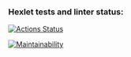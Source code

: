 ### Hexlet tests and linter status:
[![Actions Status](https://github.com/Katharsi/frontend-project-lvl1/workflows/hexlet-check/badge.svg)](https://github.com/Katharsi/frontend-project-lvl1/actions)

[![Maintainability](https://api.codeclimate.com/v1/badges/a99a88d28ad37a79dbf6/maintainability)](https://codeclimate.com/github/codeclimate/codeclimate/maintainability)